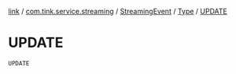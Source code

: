 [link](../../../index.md) / [com.tink.service.streaming](../../index.md) / [StreamingEvent](../index.md) / [Type](index.md) / [UPDATE](./-u-p-d-a-t-e.md)

# UPDATE

`UPDATE`